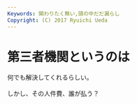 ```yaml
---
Keywords: 関わりたく無い,頭の中だだ漏らし
Copyright: (C) 2017 Ryuichi Ueda
---
```


# 第三者機関というのは
何でも解決してくれるらしい。<br />
<br />
しかし、その人件費、誰が払う？
